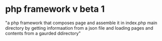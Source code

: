 # php framework v beta 1
"a php framework that composes page and assemble it in index.php main directory by getting informaation from a json file and loading pages and contents from a gaurded ddirectory" 
